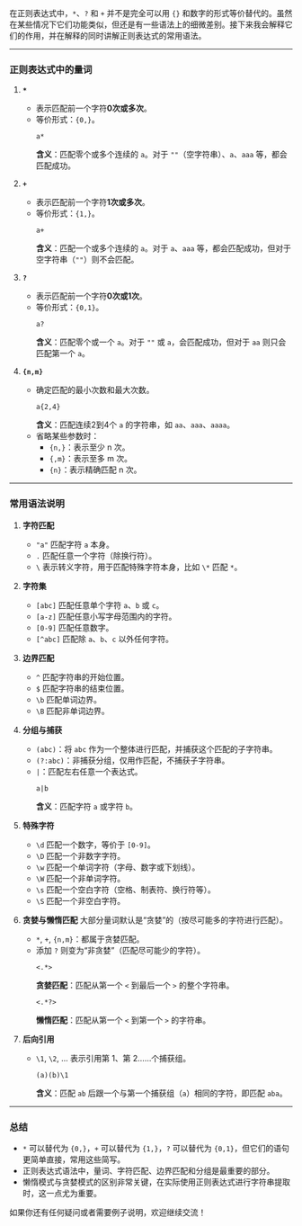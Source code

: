 在正则表达式中，`*`、`?` 和 `+` 并不是完全可以用 `{}` 和数字的形式等价替代的。虽然在某些情况下它们功能类似，但还是有一些语法上的细微差别。接下来我会解释它们的作用，并在解释的同时讲解正则表达式的常用语法。

---

### 正则表达式中的量词

1. **`*`**
   - 表示匹配前一个字符**0次或多次**。
   - 等价形式：`{0,}`。
     ```regex
     a*
     ```
     **含义**：匹配零个或多个连续的 `a`。对于 `""`（空字符串）、`a`、`aaa` 等，都会匹配成功。

2. **`+`**
   - 表示匹配前一个字符**1次或多次**。
   - 等价形式：`{1,}`。
     ```regex
     a+
     ```
     **含义**：匹配一个或多个连续的 `a`。对于 `a`、`aaa` 等，都会匹配成功，但对于空字符串（`""`）则不会匹配。

3. **`?`**
   - 表示匹配前一个字符**0次或1次**。
   - 等价形式：`{0,1}`。
     ```regex
     a?
     ```
     **含义**：匹配零个或一个 `a`。对于 `""` 或 `a`，会匹配成功，但对于 `aa` 则只会匹配第一个 `a`。

4. **`{n,m}`**
   - 确定匹配的最小次数和最大次数。
     ```regex
     a{2,4}
     ```
     **含义**：匹配连续2到4个 `a` 的字符串，如 `aa`、`aaa`、`aaaa`。
   - 省略某些参数时：
     - `{n,}`：表示至少 n 次。
     - `{,m}`：表示至多 m 次。
     - `{n}`：表示精确匹配 n 次。

---

### 常用语法说明

1. **字符匹配**
   - `"a"` 匹配字符 `a` 本身。
   - `.` 匹配任意一个字符（除换行符）。
   - `\` 表示转义字符，用于匹配特殊字符本身，比如 `\*` 匹配 `*`。

2. **字符集**
   - `[abc]` 匹配任意单个字符 `a`、`b` 或 `c`。
   - `[a-z]` 匹配任意小写字母范围内的字符。
   - `[0-9]` 匹配任意数字。
   - `[^abc]` 匹配除 `a`、`b`、`c` 以外任何字符。

3. **边界匹配**
   - `^` 匹配字符串的开始位置。
   - `$` 匹配字符串的结束位置。
   - `\b` 匹配单词边界。
   - `\B` 匹配非单词边界。

4. **分组与捕获**
   - `(abc)`：将 `abc` 作为一个整体进行匹配，并捕获这个匹配的子字符串。
   - `(?:abc)`：非捕获分组，仅用作匹配，不捕获子字符串。
   - `|`：匹配左右任意一个表达式。
     ```regex
     a|b
     ```
     **含义**：匹配字符 `a` 或字符 `b`。

5. **特殊字符**
   - `\d` 匹配一个数字，等价于 `[0-9]`。
   - `\D` 匹配一个非数字字符。
   - `\w` 匹配一个单词字符（字母、数字或下划线）。
   - `\W` 匹配一个非单词字符。
   - `\s` 匹配一个空白字符（空格、制表符、换行符等）。
   - `\S` 匹配一个非空白字符。

6. **贪婪与懒惰匹配**
   大部分量词默认是“贪婪”的（按尽可能多的字符进行匹配）。
   - `*`, `+`, `{n,m}`：都属于贪婪匹配。
   - 添加 `?` 则变为“非贪婪”（匹配尽可能少的字符）。
     ```regex
     <.*>
     ```
     **贪婪匹配**：匹配从第一个 `<` 到最后一个 `>` 的整个字符串。
     ```regex
     <.*?>
     ```
     **懒惰匹配**：匹配从第一个 `<` 到第一个 `>` 的字符串。

7. **后向引用**
   - `\1`, `\2`, ... 表示引用第 1、第 2……个捕获组。
     ```regex
     (a)(b)\1
     ```
     **含义**：匹配 `ab` 后跟一个与第一个捕获组（`a`）相同的字符，即匹配 `aba`。

---

### 总结

- `*` 可以替代为 `{0,}`，`+` 可以替代为 `{1,}`，`?` 可以替代为 `{0,1}`，但它们的语句更简单直接，常用这些简写。
- 正则表达式语法中，量词、字符匹配、边界匹配和分组是最重要的部分。
- 懒惰模式与贪婪模式的区别非常关键，在实际使用正则表达式进行字符串提取时，这一点尤为重要。

如果你还有任何疑问或者需要例子说明，欢迎继续交流！